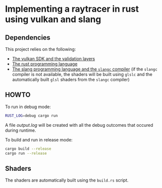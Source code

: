 # Implementing a raytracer in rust using vulkan and slang

## Dependencies

This project relies on the following:
- [The vulkan SDK and the validation layers](https://www.lunarg.com/vulkan-sdk/) 
- [The rust programming language](https://www.rust-lang.org/)
- [The slang programming language and the `slangc` compiler](https://shader-slang.com/) (if the `slangc` compiler is not available, the shaders will be built using `glslc` and the automatically built `glsl` shaders from the `slangc` compiler)

## HOWTO

To run in debug mode:
```sh
RUST_LOG=debug cargo run
```
A file $output.log$ will be created with all the debug outcomes that occured during runtime.

To build and run in release mode:
```sh
cargo build --release
cargo run --release
```

## Shaders

The shaders are automatically built using the `build.rs` script.